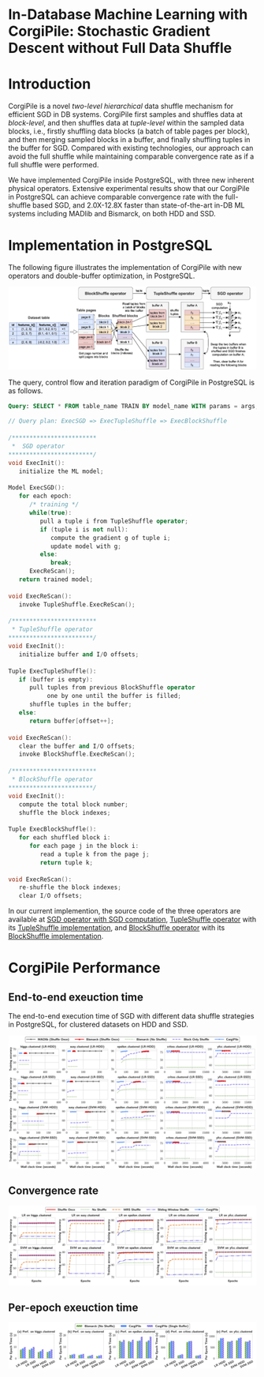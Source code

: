 # In-Database Machine Learning with CorgiPile: Stochastic Gradient Descent without Full Data Shuffle


# Introduction
CorgiPile is a novel *two-level hierarchical* data shuffle mechanism for efficient SGD in DB systems. CorgiPile first samples and shuffles data at *block-level*, and then shuffles data at *tuple-level* within the sampled data blocks, i.e., firstly shuffling data blocks (a batch of table pages per block), and then merging sampled blocks in a buffer, and finally shuffling tuples in the buffer for SGD.
Compared with existing technologies, our approach can avoid the full shuffle while maintaining comparable convergence rate as if a full shuffle were performed.

We have implemented CorgiPile inside PostgreSQL, with three new inherent physical operators.
Extensive experimental results show that our CorgiPile in PostgreSQL
can achieve comparable convergence rate with the full-shuffle based SGD, and 2.0X-12.8X faster than state-of-the-art in-DB ML systems including MADlib and Bismarck, on both HDD and SSD.



# Implementation in PostgreSQL

The following figure illustrates the implementation of CorgiPile with new operators and double-buffer optimization, in PostgreSQL.

![Implementation](corgipile-docs/impl/Shuffle-free-SGD-implementation-2.png)

The query, control flow and iteration paradigm of CorgiPile in PostgreSQL is as follows.
```SQL
Query: SELECT * FROM table_name TRAIN BY model_name WITH params = args;
```
```c++
// Query plan: ExecSGD => ExecTupleShuffle => ExecBlockShuffle 

/************************
 *  SGD operator 
************************/
void ExecInit():
   initialize the ML model;
    
Model ExecSGD():
   for each epoch:
      /* training */
      while(true):
         pull a tuple i from TupleShuffle operator;
         if (tuple i is not null):
            compute the gradient g of tuple i;
            update model with g;
         else:
            break;
      ExecReScan();
   return trained model;
    
void ExecReScan():
   invoke TupleShuffle.ExecReScan();

/************************
 * TupleShuffle operator
************************/
void ExecInit(): 
   initialize buffer and I/O offsets;
   
Tuple ExecTupleShuffle():
   if (buffer is empty):
      pull tuples from previous BlockShuffle operator
           one by one until the buffer is filled;
      shuffle tuples in the buffer;
   else:
      return buffer[offset++];
      
void ExecReScan():
   clear the buffer and I/O offsets;
   invoke BlockShuffle.ExecReScan();

/************************
 * BlockShuffle operator
************************/
void ExecInit(): 
   compute the total block number;
   shuffle the block indexes;
   
Tuple ExecBlockShuffle():
   for each shuffled block i:
      for each page j in the block i:
         read a tuple k from the page j;
         return tuple k;
            
void ExecReScan():
   re-shuffle the block indexes;
   clear I/O offsets;

```

In our current implemention, the source code of the three operators are available at 
[SGD operator with SGD computation](src/backend/executor/nodeLimit.c),
[TupleShuffle operator](src/backend/executor/nodeSort.c) with its [TupleShuffle implementation](src/backend/utils/sort/tuplesort.c), and
[BlockShuffle operator](src/backend/executor/nodeSeqscan.c) with its [BlockShuffle implementation](src/backend/access/heap/heapam.c).



# CorgiPile Performance


## End-to-end exeuction time
The end-to-end execution time of SGD with different data shuffle strategies in PostgreSQL, for clustered datasets on HDD and SSD.

![Performance](corgipile-docs/performance/end_to_end_bismarck_madlib_ours.png)


## Convergence rate
![Convergence](corgipile-docs/performance/convergence-rate-all-datasets.png)


## Per-epoch exeuction time
![per-epoch-time](corgipile-docs/performance/per-iter-perf-on-clustered-data.png)
